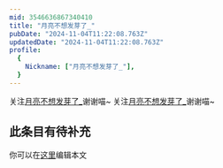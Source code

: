 ```yaml
---
mid: 3546636867340410
title: "月亮不想发芽了_"
pubDate: "2024-11-04T11:22:08.763Z"
updatedDate: "2024-11-04T11:22:08.763Z"
profile:
  {
    Nickname: ["月亮不想发芽了_"],
  }
---
```


关注[月亮不想发芽了_](https://space.bilibili.com/3546636867340410)谢谢喵~ 关注[月亮不想发芽了_](https://space.bilibili.com/3546636867340410)谢谢喵~

## 此条目有待补充
你可以在[这里](https://github.com/Yuhanawa/VTuber.ICU/edit/master/src/content/v/月亮不想发芽了_/index.md)编辑本文
